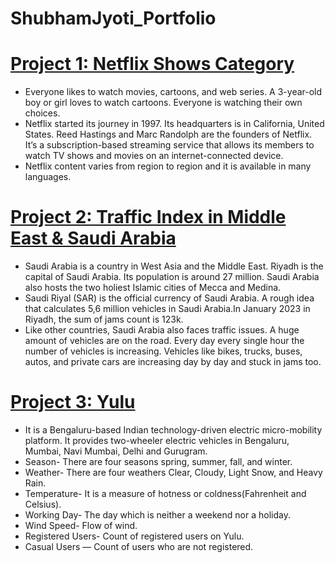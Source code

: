 # ShubhamJyoti_Portfolio

# [Project 1: Netflix Shows Category](https://github.com/Shubham1Jyoti/Netflix-Shows-Category)
* Everyone likes to watch movies, cartoons, and web series. A 3-year-old boy or girl loves to watch cartoons. Everyone is watching their own choices.
* Netflix started its journey in 1997. Its headquarters is in California, United States. Reed Hastings and Marc Randolph are the founders of Netflix. It’s a subscription-based streaming service that allows its members to watch TV shows and movies on an internet-connected device.
* Netflix content varies from region to region and it is available in many languages.


# [Project 2: Traffic Index in Middle East & Saudi Arabia](https://github.com/Shubham1Jyoti/Traffic-Index-in-Middle-East-And-Saudi-Arabia)
* Saudi Arabia is a country in West Asia and the Middle East. Riyadh is the capital of Saudi Arabia. Its population is around 27 million. Saudi Arabia also hosts the two holiest Islamic cities of Mecca and Medina.
* Saudi Riyal (SAR) is the official currency of Saudi Arabia. A rough idea that calculates 5,6 million vehicles in Saudi Arabia.In January 2023 in Riyadh, the sum of jams count is 123k.
* Like other countries, Saudi Arabia also faces traffic issues. A huge amount of vehicles are on the road. Every day every single hour the number of vehicles is increasing. Vehicles like bikes, trucks, buses, autos, and private cars are increasing day by day and stuck in jams too.


# [Project 3: Yulu](https://github.com/Shubham1Jyoti/Yulu)
* It is a Bengaluru-based Indian technology-driven electric micro-mobility platform. It provides two-wheeler electric vehicles in Bengaluru, Mumbai, Navi Mumbai, Delhi and Gurugram.
* Season- There are four seasons spring, summer, fall, and winter.
* Weather- There are four weathers Clear, Cloudy, Light Snow, and Heavy Rain.
* Temperature- It is a measure of hotness or coldness(Fahrenheit and Celsius).
* Working Day- The day which is neither a weekend nor a holiday.
* Wind Speed- Flow of wind.
* Registered Users- Count of registered users on Yulu.
* Casual Users — Count of users who are not registered.
